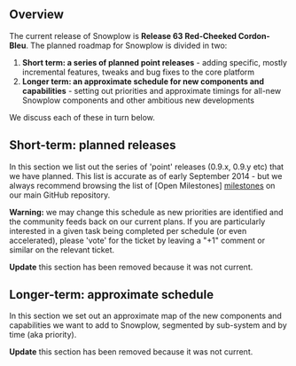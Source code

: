 ## Overview

The current release of Snowplow is **Release 63 Red-Cheeked Cordon-Bleu**. The planned roadmap for Snowplow is divided in two:

1. **Short term: a series of planned point releases** - adding specific, mostly incremental features, tweaks and bug fixes to the core platform
2. **Longer term: an approximate schedule for new components and capabilities** - setting out priorities and approximate timings for all-new Snowplow components and other ambitious new developments

We discuss each of these in turn below.

## Short-term: planned releases

In this section we list out the series of 'point' releases (0.9.x, 0.9.y etc) that we have planned. This list is accurate as of early September 2014 - but we always recommend browsing the list of [Open Milestones] [milestones] on our main GitHub repository.

**Warning:** we may change this schedule as new priorities are identified and the community feeds back on our current plans. If you are particularly interested in a given task being completed per schedule (or even accelerated), please 'vote' for the ticket by leaving a "+1" comment or similar on the relevant ticket.

**Update** this section has been removed because it was not current.

## Longer-term: approximate schedule

In this section we set out an approximate map of the new components and capabilities we want to add to Snowplow, segmented by sub-system and by time (aka priority).

**Update** this section has been removed because it was not current.

[milestones]: https://github.com/snowplow/snowplow/issues/milestones

[scalding]: https://github.com/twitter/scalding
[redshift]: http://aws.amazon.com/redshift/